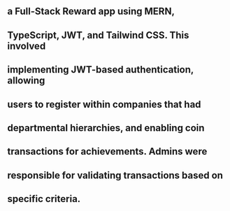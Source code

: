 ## a Full-Stack Reward app using MERN,
## TypeScript, JWT, and Tailwind CSS. This involved
## implementing JWT-based authentication, allowing
## users to register within companies that had
## departmental hierarchies, and enabling coin
## transactions for achievements. Admins were
## responsible for validating transactions based on
## specific criteria.
